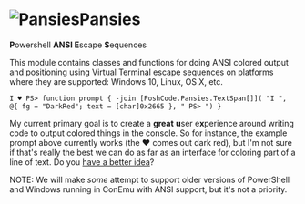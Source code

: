 # <img src="https://github.com/Jaykul/Pansies/blob/resources/Pansies_64.gif?raw=true" alt="Pansies" />Pansies

<strong>P</strong>owershell <strong>ANSI E</strong>scape <strong>S</strong>equences

This module contains classes and functions for doing ANSI colored output and positioning using Virtual Terminal escape sequences on platforms where they are supported: Windows 10, Linux, OS X, etc.

```
I ♥ PS> function prompt { -join [PoshCode.Pansies.TextSpan[]]( "I ", @{ fg = "DarkRed"; text = [char]0x2665 }, " PS> ") }
```

My current primary goal is to create a **great** <strong>u</strong>ser e<strong>x</strong>perience around writing code to output colored things in the console. So for instance, the example prompt above currently works (the :heart: comes out dark red), but I'm not sure if that's really the best we can do as far as an interface for coloring part of a line of text. Do you [have a better idea](https://github.com/PoshCode/Pansies/issues)?


NOTE: We will make _some_ attempt to support older versions of PowerShell and Windows running in ConEmu with ANSI support, but it's not a priority.

